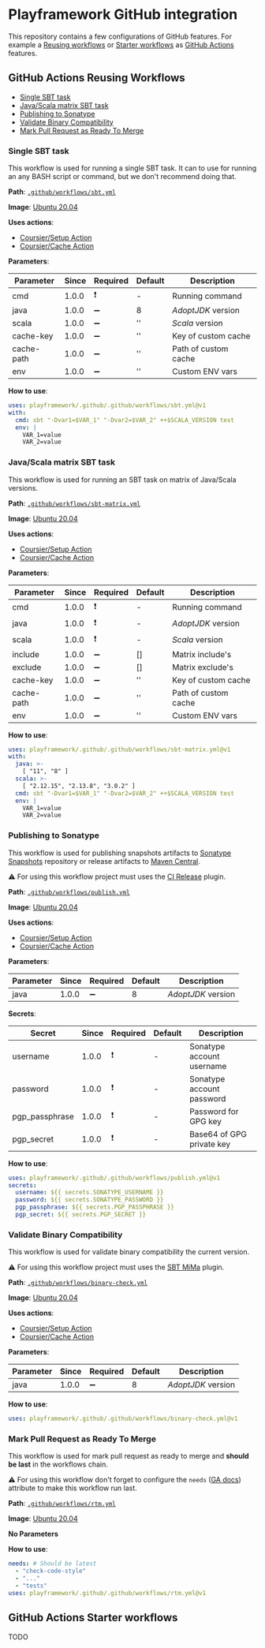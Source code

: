 # Playframework GitHub integration

This repository contains a few configurations of GitHub features. For example a [Reusing workflows](https://docs.github.com/en/actions/using-workflows/reusing-workflows) or 
[Starter workflows](https://docs.github.com/en/actions/using-workflows/creating-starter-workflows-for-your-organization) as [GitHub Actions](https://docs.github.com/en/actions) features.  

## GitHub Actions Reusing Workflows

* [Single SBT task](#single-sbt-task)
* [Java/Scala matrix SBT task](#javascala-matrix-sbt-task)
* [Publishing to Sonatype](#publishing-to-sonatype)
* [Validate Binary Compatibility](#validate-binary-compatibility)
* [Mark Pull Request as Ready To Merge](#mark-pull-request-as-ready-to-merge)

### Single SBT task

This workflow is used for running a single SBT task. It can to use for running an any BASH script or command, but we don't recommend doing that.

**Path**: [`.github/workflows/sbt.yml`](.github/workflows/sbt.yml)

**Image**: [Ubuntu 20.04](https://hub.docker.com/layers/ubuntu/library/ubuntu/20.04/images/sha256-57df66b9fc9ce2947e434b4aa02dbe16f6685e20db0c170917d4a1962a5fe6a9?context=explore)

**Uses actions**: 
* [Coursier/Setup Action](https://github.com/coursier/setup-action)
* [Coursier/Cache Action](https://github.com/coursier/cache-action)

**Parameters**:

| Parameter  | Since | Required           | Default | Description          | 
|------------|-------|--------------------|---------|----------------------|
| cmd        | 1.0.0 | :exclamation:      | -       | Running command      |
| java       | 1.0.0 | :heavy_minus_sign: | 8       | _AdoptJDK_ version   |
| scala      | 1.0.0 | :heavy_minus_sign: | ''      | _Scala_ version      |
| cache-key  | 1.0.0 | :heavy_minus_sign: | ''      | Key of custom cache  |
| cache-path | 1.0.0 | :heavy_minus_sign: | ''      | Path of custom cache |
| env        | 1.0.0 | :heavy_minus_sign: | ''      | Custom ENV vars      |

**How to use**:

```yaml
uses: playframework/.github/.github/workflows/sbt.yml@v1
with:
  cmd: sbt "-Dvar1=$VAR_1" "-Dvar2=$VAR_2" ++$SCALA_VERSION test
  env: |
    VAR_1=value
    VAR_2=value
```

### Java/Scala matrix SBT task

This workflow is used for running an SBT task on matrix of Java/Scala versions.

**Path**: [`.github/workflows/sbt-matrix.yml`](.github/workflows/sbt-matrix.yml)

**Image**: [Ubuntu 20.04](https://hub.docker.com/layers/ubuntu/library/ubuntu/20.04/images/sha256-57df66b9fc9ce2947e434b4aa02dbe16f6685e20db0c170917d4a1962a5fe6a9?context=explore)

**Uses actions**:
* [Coursier/Setup Action](https://github.com/coursier/setup-action)
* [Coursier/Cache Action](https://github.com/coursier/cache-action)

**Parameters**:

| Parameter  | Since | Required           | Default | Description          | 
|------------|-------|--------------------|---------|----------------------|
| cmd        | 1.0.0 | :exclamation:      | -       | Running command      |
| java       | 1.0.0 | :exclamation:      | -       | _AdoptJDK_ version   |
| scala      | 1.0.0 | :exclamation:      | -       | _Scala_ version      |
| include    | 1.0.0 | :heavy_minus_sign: | []      | Matrix include's     |
| exclude    | 1.0.0 | :heavy_minus_sign: | []      | Matrix exclude's     |
| cache-key  | 1.0.0 | :heavy_minus_sign: | ''      | Key of custom cache  |
| cache-path | 1.0.0 | :heavy_minus_sign: | ''      | Path of custom cache |
| env        | 1.0.0 | :heavy_minus_sign: | ''      | Custom ENV vars      |


**How to use**:

```yaml
uses: playframework/.github/.github/workflows/sbt-matrix.yml@v1
with:
  java: >-
    [ "11", "8" ]
  scala: >-
    [ "2.12.15", "2.13.8", "3.0.2" ]
  cmd: sbt "-Dvar1=$VAR_1" "-Dvar2=$VAR_2" ++$SCALA_VERSION test
  env: |
    VAR_1=value
    VAR_2=value
```

### Publishing to Sonatype

This workflow is used for publishing snapshots artifacts to [Sonatype Snapshots](https://oss.sonatype.org/content/repositories/snapshots/com/typesafe/play/) repository or release artifacts to [Maven Central](https://repo1.maven.org/maven2/com/typesafe/play/). 

:warning: For using this workflow project must uses the [CI Release](https://github.com/sbt/sbt-ci-release) plugin.

**Path**: [`.github/workflows/publish.yml`](.github/workflows/publish.yml)

**Image**: [Ubuntu 20.04](https://hub.docker.com/layers/ubuntu/library/ubuntu/20.04/images/sha256-57df66b9fc9ce2947e434b4aa02dbe16f6685e20db0c170917d4a1962a5fe6a9?context=explore)

**Uses actions**:
* [Coursier/Setup Action](https://github.com/coursier/setup-action)
* [Coursier/Cache Action](https://github.com/coursier/cache-action)

**Parameters**:

| Parameter | Since | Required           | Default | Description        | 
|-----------|-------|--------------------|---------|--------------------|
| java      | 1.0.0 | :heavy_minus_sign: | 8       | _AdoptJDK_ version |

**Secrets**:

| Secret         | Since | Required        | Default | Description               | 
|----------------|-------|-----------------|---------|---------------------------|
| username       | 1.0.0 | :exclamation:   | -       | Sonatype account username |
| password       | 1.0.0 | :exclamation:   | -       | Sonatype account password |
| pgp_passphrase | 1.0.0 | :exclamation:   | -       | Password for GPG key      |
| pgp_secret     | 1.0.0 | :exclamation:   | -       | Base64 of GPG private key |

**How to use**:

```yaml
uses: playframework/.github/.github/workflows/publish.yml@v1
secrets:
  username: ${{ secrets.SONATYPE_USERNAME }}
  password: ${{ secrets.SONATYPE_PASSWORD }}
  pgp_passphrase: ${{ secrets.PGP_PASSPHRASE }}
  pgp_secret: ${{ secrets.PGP_SECRET }}
```

### Validate Binary Compatibility

This workflow is used for validate binary compatibility the current version.

:warning: For using this workflow project must uses the [SBT MiMa](https://github.com/lightbend/mima) plugin.

**Path**: [`.github/workflows/binary-check.yml`](.github/workflows/binary-check.yml)

**Image**: [Ubuntu 20.04](https://hub.docker.com/layers/ubuntu/library/ubuntu/20.04/images/sha256-57df66b9fc9ce2947e434b4aa02dbe16f6685e20db0c170917d4a1962a5fe6a9?context=explore)

**Uses actions**:
* [Coursier/Setup Action](https://github.com/coursier/setup-action)
* [Coursier/Cache Action](https://github.com/coursier/cache-action)

**Parameters**:

| Parameter | Since | Required           | Default | Description        | 
|-----------|-------|--------------------|---------|--------------------|
| java      | 1.0.0 | :heavy_minus_sign: | 8       | _AdoptJDK_ version |

**How to use**:

```yaml
uses: playframework/.github/.github/workflows/binary-check.yml@v1
```

### Mark Pull Request as Ready To Merge

This workflow is used for mark pull request as ready to merge and **should be last** in the workflows chain.

:warning: For using this workflow don't forget to configure the `needs` ([GA docs](https://docs.github.com/en/actions/using-workflows/advanced-workflow-features#creating-dependent-jobs)) attribute to make this workflow run last.

**Path**: [`.github/workflows/rtm.yml`](.github/workflows/rtm.yml)

**Image**: [Ubuntu 20.04](https://hub.docker.com/layers/ubuntu/library/ubuntu/20.04/images/sha256-57df66b9fc9ce2947e434b4aa02dbe16f6685e20db0c170917d4a1962a5fe6a9?context=explore)


**No Parameters**

**How to use**:

```yaml
needs: # Should be latest
  - "check-code-style"
  - "..."
  - "tests"
uses: playframework/.github/.github/workflows/rtm.yml@v1
```

## GitHub Actions Starter workflows

TODO
